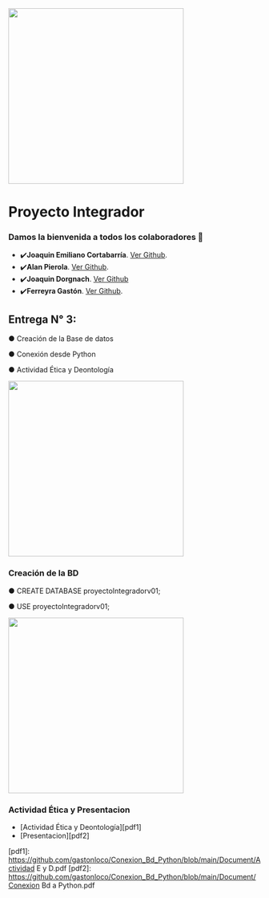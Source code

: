 <img src="https://github.com/gastonloco/Conexion_Bd_Python/blob/main/imagenes/logo2.png" align="center" height="350">

# Proyecto Integrador

### Damos la bienvenida a todos los colaboradores 💙

- ✔️**Joaquin Emiliano Cortabarría**.  [Ver Github](https://github.com/joacorta).
- ✔️**Alan Pierola**.  [Ver Github](https://github.com/alancodigo).
- ✔️**Joaquin Dorgnach**.  [Ver Github](https://github.com/Joaquinn31)
- ✔️**Ferreyra Gastón**.  [Ver Github](https://github.com/gastonloco).


## Entrega N° 3:
● Creación de la Base de datos

● Conexión desde Python

● Actividad Ética y Deontología

<img src="https://github.com/gastonloco/Conexion_Bd_Python/blob/main/imagenes/vs_1.png" align="center" height="350">

### Creación de la BD

● CREATE DATABASE proyectoIntegradorv01;

● USE proyectoIntegradorv01;

<img src="https://github.com/gastonloco/Conexion_Bd_Python/blob/main/imagenes/bd_1.png" align="center" height="350">


### Actividad Ética y Presentacion


<!-- YT:START -->
- [Actividad Ética y Deontología][pdf1]
- [Presentacion][pdf2]
<!-- YT:END -->



[pdf1]: https://github.com/gastonloco/Conexion_Bd_Python/blob/main/Document/Actividad E y D.pdf
[pdf2]: https://github.com/gastonloco/Conexion_Bd_Python/blob/main/Document/Conexion Bd a Python.pdf
